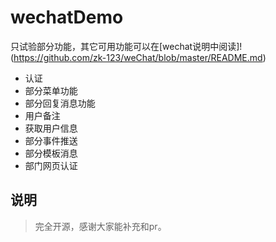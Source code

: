 # wechatDemo
只试验部分功能，其它可用功能可以在[wechat说明中阅读]!(https://github.com/zk-123/weChat/blob/master/README.md)
+ 认证
+ 部分菜单功能
+ 部分回复消息功能
+ 用户备注
+ 获取用户信息
+ 部分事件推送
+ 部分模板消息
+ 部门网页认证


## 说明
> 完全开源，感谢大家能补充和pr。
